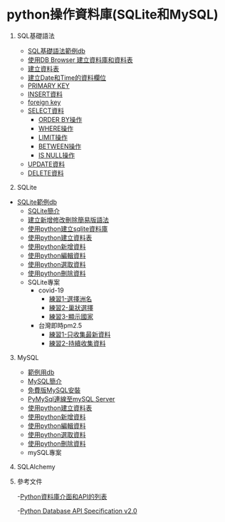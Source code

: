 # python操作資料庫(SQLite和MySQL)
1. SQL基礎語法
	- [SQL基礎語法範例db](./SQL基礎語法/SQL基礎語法範例db)
	- [使用DB Browser 建立資料庫和資料表](./SQL基礎語法/使用DB_Browser_建立資料庫和資料表)
	- [建立資料表](./SQL基礎語法/建立資料表)
	- [建立Date和Time的資料欄位](./SQL基礎語法/建立Date和Time的資料欄位)
	- [PRIMARY KEY](./SQL基礎語法/PRIMARY_KEY)
	- [INSERT資料](./SQL基礎語法/INSERT資料)
	- [foreign key](./SQL基礎語法/foreign_key)
	- [SELECT資料](./SQL基礎語法/SELECT資料)
		- [ORDER BY操作](./SQL基礎語法/排序資料)
		- [WHERE操作](./SQL基礎語法/WHERE操作)
		- [LIMIT操作](./SQL基礎語法/LIMIT操作)
		- [BETWEEN操作](./SQL基礎語法/BETWEEN操作)
		- [IS NULL操作](./SQL基礎語法/檢查NULL)		
	- [UPDATE資料](./SQL基礎語法/UPDATE資料)
	- [DELETE資料](./SQL基礎語法/DELETE資料)

2. SQLite
  - [SQLite範例db](./sqlite/sqlite_sample_db)
	- [SQLite簡介](./sqlite/SQLite簡介)
	- [建立新增修改刪除簡易版語法](./sqlite/建立新增修改刪除簡易版語法)
	- [使用python建立sqlite資料庫](./sqlite/使用python建立sqlite資料庫)
	- [使用python建立資料表](./sqlite/使用python建立資料表)
	- [使用python新增資料](./sqlite/使用python新增資料)
	- [使用python編輯資料](./sqlite/使用python編輯資料)
	- [使用python選取資料](./sqlite/使用python選取資料)
	- [使用python刪除資料](./sqlite/使用python刪除資料)
	- SQLite專案
		- covid-19
			- [練習1-選擇洲名](./sqlite/實際案例/covid-19/練習1)
			- [練習2-巢狀選擇](./sqlite/實際案例/covid-19/練習2)
			- [練習3-顯示國家](./sqlite/實際案例/covid-19/練習3)
		- 台灣即時pm2.5
			- [練習1-只收集最新資料](./sqlite/實際案例/台灣即時pm25/練習1)
			- [練習2-持續收集資料](./sqlite/實際案例/台灣即時pm25/練習2)
3. MySQL
	- [範例用db](./mySQL/mysql範例db)
	- [MySQL簡介](./mySQL/mySQL簡介)
	- [免費版MySQL安裝](./mySQL/安裝mySQL)
	- [PyMySql連線至mySQL Server](./mySQL/PyMySql連線mySQLServer)
	- [使用python建立資料表](./mySQL/使用python建立資料表)
	- [使用python新增資料](./mySQL/使用python新增資料)
	- [使用python編輯資料](./sqlite/使用python編輯資料)
	- [使用python選取資料](./sqlite/使用python選取資料)
	- [使用python刪除資料](./sqlite/使用python刪除資料)
	- mySQL專案

4. SQLAlchemy

5. 參考文件

	-[Python資料庫介面和API的列表](https://wiki.python.org/moin/DatabaseInterfaces)

	-[Python Database API Specification v2.0](https://www.python.org/dev/peps/pep-0249/)